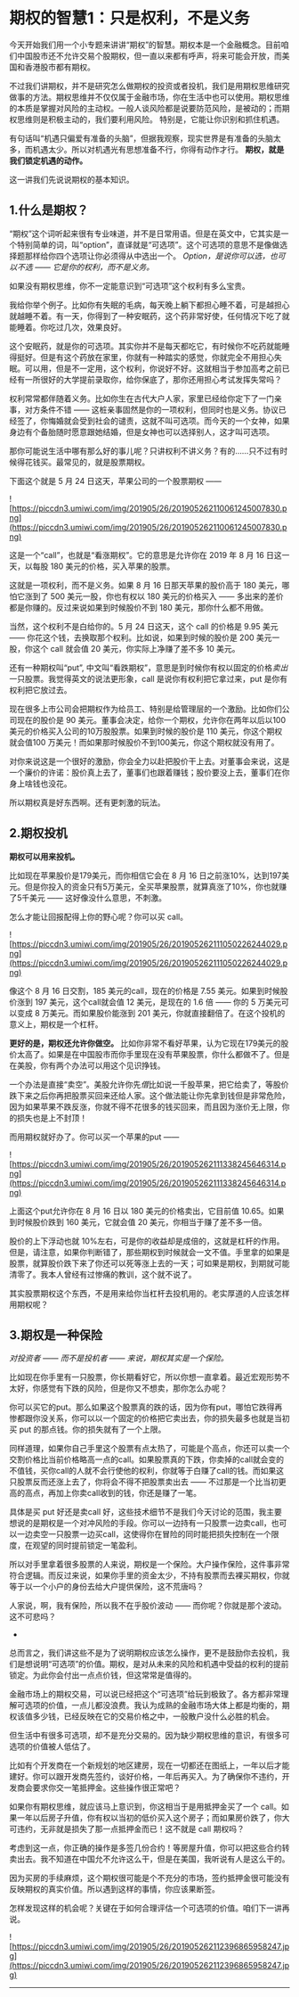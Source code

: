 # 期权的智慧1：只是权利，不是义务

今天开始我们用一个小专题来讲讲“期权”的智慧。期权本是一个金融概念。目前咱们中国股市还不允许交易个股期权，但一直以来都有呼声，将来可能会开放，而美国和香港股市都有期权。

不过我们讲期权，并不是研究怎么做期权的投资或者投机，我们是用期权思维研究做事的方法。期权思维并不仅仅属于金融市场，你在生活中也可以使用。期权思维的本质是掌握对风险的主动权。一般人谈风险都是说要防范风险，是被动的；而期权思维则是积极主动的，我们要利用风险。 特别是，它能让你识别和抓住机遇。

有句话叫“机遇只偏爱有准备的头脑”，但据我观察，现实世界是有准备的头脑太多，而机遇太少。所以对机遇光有思想准备不行，你得有动作才行。 **期权，就是我们锁定机遇的动作。**

这一讲我们先说说期权的基本知识。

## 1.什么是期权？

“期权”这个词听起来很有专业味道，并不是日常用语。但是在英文中，它其实是一个特别简单的词，叫“option”，直译就是“可选项”。这个可选项的意思不是像做选择题那样给你四个选项让你必须得从中选出一个。 *Option，是说你可以选，也可以不选 —— 它是你的权利，而不是义务。*

如果没有期权思维，你不一定能意识到“可选项”这个权利有多么宝贵。

我给你举个例子。比如你有失眠的毛病，每天晚上躺下都担心睡不着，可是越担心就越睡不着。有一天，你得到了一种安眠药，这个药非常好使，任何情况下吃了就能睡着。你吃过几次，效果良好。

这个安眠药，就是你的可选项。其实你并不是每天都吃它，有时候你不吃药就能睡得挺好。但是有这个药放在家里，你就有一种踏实的感觉，你就完全不用担心失眠。可以用，但是不一定用，这个权利，你说好不好。这就相当于参加高考之前已经有一所很好的大学提前录取你，给你保底了，那你还用担心考试发挥失常吗？

权利常常都伴随着义务。比如你生在古代大户人家，家里已经给你定下了一门亲事，对方条件不错 —— 这桩亲事固然是你的一项权利，但同时也是义务。协议已经签了，你悔婚就会受到社会的谴责，这就不叫可选项。而今天的一个女神，如果身边有个备胎随时愿意跟她结婚，但是女神也可以选择别人，这才叫可选项。

那你可能说生活中哪有那么好的事儿呢？只讲权利不讲义务？有的……只不过有时候得花钱买。最常见的，就是股票期权。

下面这个就是 5 月 24 日这天，苹果公司的一个股票期权 —— 

![https://piccdn3.umiwi.com/img/201905/26/201905262110061245007830.png](https://piccdn3.umiwi.com/img/201905/26/201905262110061245007830.png)

这是一个“call”，也就是“看涨期权”。它的意思是允许你在 2019 年 8 月 16 日这一天，以每股 180 美元的价格，买入苹果的股票。

这就是一项权利，而不是义务。如果 8 月 16 日那天苹果的股价高于 180 美元，哪怕它涨到了 500 美元一股，你也有权以 180 美元的价格买入 —— 多出来的差价都是你赚的。反过来说如果到时候股价不到 180 美元，那你什么都不用做。

当然，这个权利不是白给你的。5 月 24 日这天，这个 call 的价格是 9.95 美元 —— 你花这个钱，去换取那个权利。比如说，如果到时候的股价是 200 美元一股，你这个 call 就会值 20 美元，你实际上净赚了差不多 10 美元。

还有一种期权叫“put”, 中文叫“看跌期权”，意思是到时候你有权以固定的价格*卖出*一只股票。我觉得英文的说法更形象，call 是说你有权利把它拿过来，put 是你有权利把它放过去。

现在很多上市公司会把期权作为给员工、特别是给管理层的一个激励。比如你们公司现在的股价是 90 美元。董事会决定，给你一个期权，允许你在两年以后以100美元的价格买入公司的10万股股票。如果到时候的股价是 110 美元，你这个期权就会值100 万美元！而如果那时候股价不到100美元，你这个期权就没有用了。

对你来说这是一个很好的激励，你会全力以赴把股价干上去。对董事会来说，这是一个廉价的许诺：股价真上去了，董事们也跟着赚钱；股价要没上去，董事们在你身上啥钱也没花。

所以期权真是好东西啊。还有更刺激的玩法。

## 2.期权投机

 **期权可以用来投机。**

比如现在苹果股价是179美元，而你相信它会在 8 月 16 日之前涨10%，达到197美元。但是你投入的资金只有5万美元，全买苹果股票，就算真涨了10%，你也就赚了5千美元 —— 这好像没什么意思，不刺激。

怎么才能让回报配得上你的野心呢？你可以买 call。

![https://piccdn3.umiwi.com/img/201905/26/201905262111050226244029.png](https://piccdn3.umiwi.com/img/201905/26/201905262111050226244029.png)

像这个 8 月 16 日交割，185 美元的call，现在的价格是 7.55 美元。如果到时候股价涨到 197 美元，这个call就会值 12 美元，是现在的 1.6 倍 —— 你的 5 万美元可以变成 8 万美元。而如果股价能涨到 201 美元，你就直接翻倍了。在这个投机的意义上，期权是一个杠杆。

 **更好的是，期权还允许你做空。** 比如你非常不看好苹果，认为它现在179美元的股价太高了。如果是在中国股市而你手里现在没有苹果股票，你什么都做不了。但是在美股，你有两个办法可以用这个见识挣钱。

一个办法是直接“卖空”。美股允许你先*借*比如说一千股苹果，把它给卖了，等股价跌下来之后你再把股票买回来还给人家。这个做法能让你先拿到钱但是非常危险，因为如果苹果不跌反涨，你就不得不花很多的钱买回来，而且因为涨价无上限，你的损失也是上不封顶！

而用期权就好办了。你可以买一个苹果的put —— 

![https://piccdn3.umiwi.com/img/201905/26/201905262111338245646314.png](https://piccdn3.umiwi.com/img/201905/26/201905262111338245646314.png)

上面这个put允许你在 8 月 16 日以 180 美元的价格卖出，它目前值 10.65。如果到时候股价跌到 160 美元，它就会值 20 美元，你相当于赚了差不多一倍。

股价的上下浮动也就 10%左右，可是你的收益却是成倍的，这就是杠杆的作用。但是，请注意，如果你判断错了，那些期权到时候就会一文不值。手里拿的如果是股票，就算股价跌下来了你还可以死等涨上去的一天；可如果是期权，到期就可能清零了。我本人曾经有过惨痛的教训，这个就不说了。

其实股票期权这个东西，不是用来给你当杠杆去投机用的。老实厚道的人应该怎样用期权呢？

## 3.期权是一种保险

 *对投资者 —— 而不是投机者 —— 来说，期权其实是一个保险。*

比如现在你手里有一只股票，你长期看好它，所以你想一直拿着。最近宏观形势不太好，你感觉有下跌的风险，但是你又不想卖，那你怎么办呢？

你可以买它的put。那么如果这个股票真的跌的话，因为你有put，哪怕它跌得再惨都跟你没关系，你可以以一个固定的价格把它卖出去，你的损失最多也就是当初买 put 的那点钱。你的损失就有了一个上限。

同样道理，如果你自己手里这个股票有点太热了，可能是个高点，你还可以卖一个交割价格比当前价格略高一点的call。如果股票真的下跌，你卖掉的call就会变的不值钱，买你call的人就不会行使他的权利，你就等于白赚了call的钱。而如果这只股票反而还涨上去了，你将会不得不把股票卖出去 —— 不过那是一个比当初更高的高点，再加上你卖call收到的钱，你还是赚了一笔。

具体是买 put 好还是卖call 好，这些技术细节不是我们今天讨论的范围，我主要想说的是期权是一个对冲风险的手段。你可以一边持有一只股票一边卖call，也可以一边卖空一只股票一边买call，这使得你在冒险的同时能把损失控制在一个限度，在观望的同时提前锁定一笔盈利。

所以对手里拿着很多股票的人来说，期权是一个保险。大户操作保险，这件事非常符合逻辑。而反过来说，如果你手里的资金太少，不持有股票而去裸买期权，你就等于以一个小户的身份去给大户提供保险，这不荒唐吗？

人家说，啊，我有保险，所以我不在乎股价波动 —— 而你呢？你就是那个波动。这不可悲吗？

*

总而言之，我们讲这些不是为了说明期权应该怎么操作，更不是鼓励你去投机，我们是想说明“可选项”的价值。期权，是对从未来的风险和机遇中受益的权利的提前锁定。为此你会付出一点点价钱，但这常常是值得的。

金融市场上的期权交易，可以说已经把这个“可选项”给玩到极致了。各方都非常理解可选项的价值，一点儿都没浪费。我认为成熟的金融市场大体上都是均衡的，期权该值多少钱，已经反映在它的交易价格之中，一般散户没什么必胜的机会。

但生活中有很多可选项，却不是充分交易的。因为缺少期权思维的意识，有很多可选项的价值被人低估了。

比如有个开发商在一个新规划的地区建房，现在一切都还在图纸上，一年以后才能建好。你可以跟开发商先签约，谈好价格，一年后再买入。为了确保你不违约，开发商会要求你交一笔抵押金。这些操作很正常吧？

如果你有期权思维，就应该马上意识到，你这相当于是用抵押金买了一个 call。如果一年以后房子升值，你有权以当初的低价买入这个房子；而如果房价跌了，你大可违约，无非就是损失了那一点抵押金而已！这不就是 call 期权吗？

考虑到这一点，你正确的操作是多签几份合约！等房屋升值，你可以把这些合约转卖出去。我不知道在中国允不允许这么干，但是在美国，我听说有人是这么干的。

因为买房的手续麻烦，这个期权很可能是个不充分的市场，签约抵押金很可能没有反映期权的真实价值。所以遇到这样的事情，你应该果断签。

怎样发现这样的机会呢？关键在于如何合理评估一个可选项的价值。咱们下一讲再说。

![https://piccdn3.umiwi.com/img/201905/26/201905262112396865958247.jpg](https://piccdn3.umiwi.com/img/201905/26/201905262112396865958247.jpg)

---
